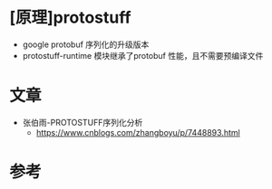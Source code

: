 # [原理]protostuff

- google protobuf 序列化的升级版本
- protostuff-runtime 模块继承了protobuf 性能，且不需要预编译文件

# 文章

- 张伯雨-PROTOSTUFF序列化分析
  - https://www.cnblogs.com/zhangboyu/p/7448893.html

# 参考